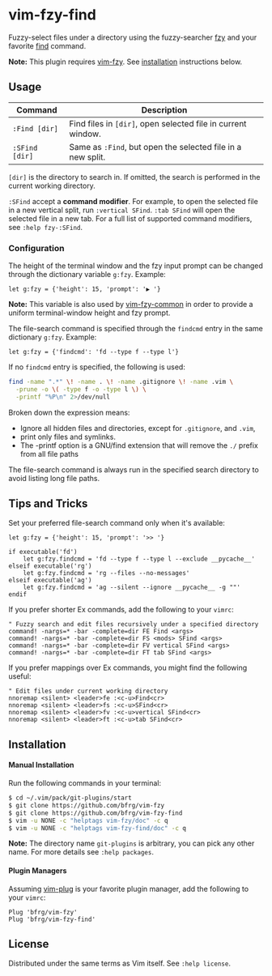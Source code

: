 # vim-fzy-find

Fuzzy-select files under a directory using the fuzzy-searcher [fzy][fzy] and
your favorite [find][find] command.

**Note:** This plugin requires [vim-fzy][vim-fzy]. See
[installation](#installation) instructions below.


## Usage

| Command         | Description                                                 |
|-----------------|-------------------------------------------------------------|
| `:Find [dir]`   | Find files in `[dir]`, open selected file in current window.|
| `:SFind [dir]`  | Same as `:Find`, but open the selected file in a new split. |

`[dir]` is the directory to search in. If omitted, the search is performed in
the current working directory.

`:SFind` accept a **command modifier**. For example, to open the selected file
in a new vertical split, run `:vertical SFind`. `:tab SFind` will open the
selected file in a new tab. For a full list of supported command modifiers, see
`:help fzy-:SFind`.

### Configuration

The height of the terminal window and the fzy input prompt can be changed
through the dictionary variable `g:fzy`. Example:
```vim
let g:fzy = {'height': 15, 'prompt': '▶ '}
```

**Note:** This variable is also used by [vim-fzy-common][fzy-common] in order to
provide a uniform terminal-window height and fzy prompt.

The file-search command is specified through the `findcmd` entry in the same
dictionary `g:fzy`. Example:
```vim
let g:fzy = {'findcmd': 'fd --type f --type l'}
```

If no `findcmd` entry is specified, the following is used:
```bash
find -name ".*" \! -name . \! -name .gitignore \! -name .vim \
  -prune -o \( -type f -o -type l \) \
  -printf "%P\n" 2>/dev/null
```

Broken down the expression means:
- Ignore all hidden files and directories, except for `.gitignore`, and `.vim`,
- print only files and symlinks.
- The -printf option is a GNU/find extension that will remove the `./` prefix
  from all file paths

The file-search command is always run in the specified search directory to avoid
listing long file paths.

## Tips and Tricks

Set your preferred file-search command only when it's available:
```vim
let g:fzy = {'height': 15, 'prompt': '>> '}

if executable('fd')
    let g:fzy.findcmd = 'fd --type f --type l --exclude __pycache__'
elseif executable('rg')
    let g:fzy.findcmd = 'rg --files --no-messages'
elseif executable('ag')
    let g:fzy.findcmd = 'ag --silent --ignore __pycache__ -g ""'
endif
```

If you prefer shorter Ex commands, add the following to your `vimrc`:
```vim
" Fuzzy search and edit files recursively under a specified directory
command! -nargs=* -bar -complete=dir FE Find <args>
command! -nargs=* -bar -complete=dir FS <mods> SFind <args>
command! -nargs=* -bar -complete=dir FV vertical SFind <args>
command! -nargs=* -bar -complete=dir FT tab SFind <args>
```

If you prefer mappings over Ex commands, you might find the following useful:
```vim
" Edit files under current working directory
nnoremap <silent> <leader>fe :<c-u>Find<cr>
nnoremap <silent> <leader>fs :<c-u>SFind<cr>
nnoremap <silent> <leader>fv :<c-u>vertical SFind<cr>
nnoremap <silent> <leader>ft :<c-u>tab SFind<cr>
```


## Installation

#### Manual Installation

Run the following commands in your terminal:
```bash
$ cd ~/.vim/pack/git-plugins/start
$ git clone https://github.com/bfrg/vim-fzy
$ git clone https://github.com/bfrg/vim-fzy-find
$ vim -u NONE -c "helptags vim-fzy/doc" -c q
$ vim -u NONE -c "helptags vim-fzy-find/doc" -c q
```
**Note:** The directory name `git-plugins` is arbitrary, you can pick any other
name. For more details see `:help packages`.

#### Plugin Managers

Assuming [vim-plug][plug] is your favorite plugin manager, add the following to
your `vimrc`:
```vim
Plug 'bfrg/vim-fzy'
Plug 'bfrg/vim-fzy-find'
```


## License

Distributed under the same terms as Vim itself. See `:help license`.

[fzy]: https://github.com/jhawthorn/fzy
[find]: https://pubs.opengroup.org/onlinepubs/9699919799/utilities/find.html
[vim-fzy]: https://github.com/bfrg/vim-fzy
[fzy-common]: https://github.com/bfrg/vim-fzy-common
[plug]: https://github.com/junegunn/vim-plug
